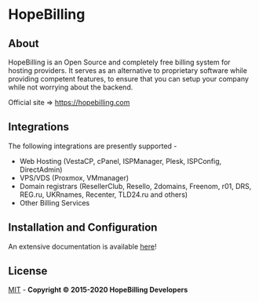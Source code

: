 # HopeBilling

## About

HopeBilling is an Open Source and completely free billing system for hosting providers. It serves as an alternative to proprietary software while providing competent features, to ensure that you can setup your company while not worrying about the backend.

Official site => <a href="https://hopebilling.com" target="_blank">https://hopebilling.com</a>

## Integrations

The following integrations are presently supported - 

 - Web Hosting  (VestaCP, cPanel, ISPManager, Plesk, ISPConfig, DirectAdmin)
 - VPS/VDS (Proxmox, VMmanager)
 - Domain registrars (ResellerClub, Resello, 2domains, Freenom, r01, DRS, REG.ru, UKRnames, Recenter, TLD24.ru and others)
 - Other Billing Services

## Installation and Configuration

An extensive documentation is available <a href="https://github.com/vityabond/hopebilling/wiki" target="_blank">here</a>!

## License

<a href="" target="_blank">MIT</a> - <b>Copyright © 2015-2020 HopeBilling Developers</b>
